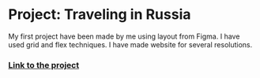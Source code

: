 # Project: Traveling in Russia 
 
 My first project have been made by me using layout from Figma.
 I have used grid and flex techniques.
 I have made website for several resolutions.

### [Link to the project](https://andreieth.github.io/russian-travel/index.html)